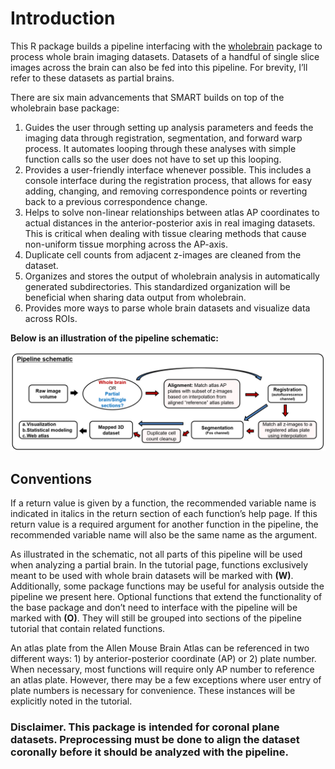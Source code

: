 # Introduction

This R package builds a pipeline interfacing with the [wholebrain](https://github.com/tractatus/wholebrain) package to process whole brain imaging datasets. Datasets of a handful of single slice images across the brain can also be fed into this pipeline. For brevity, I’ll refer to these datasets as partial brains.

There are six main advancements that SMART builds on top of the wholebrain base package:

1) Guides the user through setting up analysis parameters and feeds the imaging data through registration, segmentation, and forward warp process. It automates looping through these analyses with simple function calls so the user does not have to set up this looping.
2) Provides a user-friendly interface whenever possible. This includes a console interface during the registration process, that allows for easy adding, changing, and removing correspondence points or reverting back to a previous correspondence change.
3) Helps to solve non-linear relationships between atlas AP coordinates to actual distances in the anterior-posterior axis in real imaging datasets. This is critical when dealing with tissue clearing methods that cause non-uniform tissue morphing across the AP-axis.
4) Duplicate cell counts from adjacent z-images are cleaned from the dataset.
5) Organizes and stores the output of wholebrain analysis in automatically generated subdirectories. This standardized organization will be beneficial when sharing data output from wholebrain.
6) Provides more ways to parse whole brain datasets and visualize data across ROIs.

**Below is an illustration of the pipeline schematic:**

![](schematics/pipeline_schematic.PNG)

## Conventions

If a return value is given by a function, the recommended variable name is indicated in italics in the return section of each function’s help page. If this return value is a required argument for another function in the pipeline, the recommended variable name will also be the same name as the argument.

As illustrated in the schematic, not all parts of this pipeline will be used when analyzing a partial brain. In the tutorial page, functions exclusively meant to be used with whole brain datasets will be marked with **(W)**. Additionally, some package functions may be useful for analysis outside the pipeline we present here. Optional functions that extend the functionality of the base package and don’t need to interface with the pipeline will be marked with **(O)**. They will still be grouped into sections of the pipeline tutorial that contain related functions.

An atlas plate from the Allen Mouse Brain Atlas can be referenced in two different ways: 1) by anterior-posterior coordinate (AP) or 2) plate number. When necessary, most functions will require only AP number to reference an atlas plate. However, there may be a few exceptions where user entry of plate numbers is necessary for convenience. These instances will be explicitly noted in the tutorial.

### Disclaimer. This package is intended for coronal plane datasets. Preprocessing must be done to align the dataset coronally before it should be analyzed with the pipeline.
